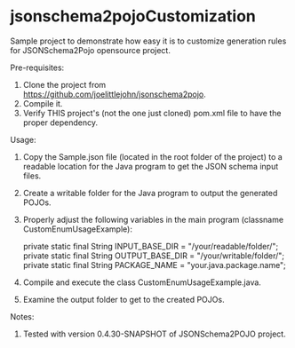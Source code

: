 # jsonschema2pojoCustomization
Sample project to demonstrate how easy it is to customize generation rules for JSONSchema2Pojo opensource project.

Pre-requisites:

1) Clone the project from https://github.com/joelittlejohn/jsonschema2pojo.
2) Compile it.
3) Verify THIS project's (not the one just cloned) pom.xml file to have the proper dependency.

Usage:

1) Copy the Sample.json file (located in the root folder of the project) to a readable location for the Java program to get the JSON schema input files.
2) Create a writable folder for the Java program to output the generated POJOs.
3) Properly adjust the following variables in the main program (classname CustomEnumUsageExample):

	private static final String INPUT_BASE_DIR = "/your/readable/folder/";
	private static final String OUTPUT_BASE_DIR = "/your/writable/folder/";
	private static final String PACKAGE_NAME = "your.java.package.name";

4) Compile and execute the class CustomEnumUsageExample.java.
5) Examine the output folder to get to the created POJOs.

Notes:

1) Tested with version 0.4.30-SNAPSHOT of JSONSchema2POJO project.
